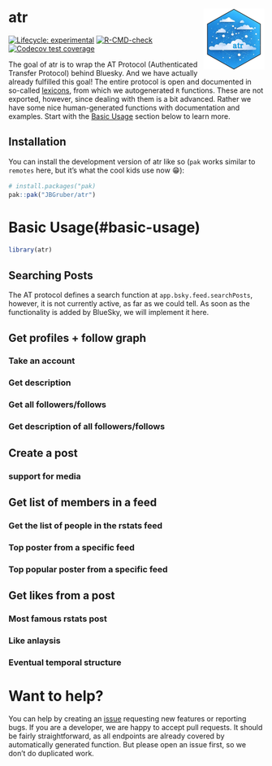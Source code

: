 
<!-- README.md is generated from README.Rmd. Please edit that file -->

# atr <img src="man/figures/logo.png" align="right" height="120">

<!-- badges: start -->

[![Lifecycle:
experimental](https://img.shields.io/badge/lifecycle-experimental-orange.svg)](https://lifecycle.r-lib.org/articles/stages.html#experimental)
[![R-CMD-check](https://github.com/JBGruber/atr/actions/workflows/R-CMD-check.yaml/badge.svg)](https://github.com/JBGruber/atr/actions/workflows/R-CMD-check.yaml)
[![Codecov test
coverage](https://codecov.io/gh/JBGruber/atr/branch/main/graph/badge.svg)](https://app.codecov.io/gh/JBGruber/atr?branch=main)
<!-- badges: end -->

The goal of atr is to wrap the AT Protocol (Authenticated Transfer
Protocol) behind Bluesky. And we have actually already fulfilled this
goal! The entire protocol is open and documented in so-called
[lexicons](https://atproto.com/guides/lexicon), from which we
autogenerated `R` functions. These are not exported, however, since
dealing with them is a bit advanced. Rather we have some nice
human-generated functions with documentation and examples. Start with
the [Basic Usage](#basic-usage) section below to learn more.

## Installation

You can install the development version of atr like so (`pak` works
similar to `remotes` here, but it’s what the cool kids use now :grin:):

``` r
# install.packages("pak)
pak::pak("JBGruber/atr")
```

# Basic Usage(#basic-usage)

``` r
library(atr)
```

## Searching Posts

The AT protocol defines a search function at
`app.bsky.feed.searchPosts`, however, it is not currently active, as far
as we could tell. As soon as the functionality is added by BlueSky, we
will implement it here.

## Get profiles + follow graph

### Take an account

### Get description

### Get all followers/follows

### Get description of all followers/follows

## Create a post

### support for media

## Get list of members in a feed

### Get the list of people in the rstats feed

### Top poster from a specific feed

### Top popular poster from a specific feed

## Get likes from a post

### Most famous rstats post

### Like anlaysis

### Eventual temporal structure

# Want to help?

You can help by creating an
[issue](https://github.com/JBGruber/atr/issues/new/choose) requesting
new features or reporting bugs. If you are a developer, we are happy to
accept pull requests. It should be fairly straightforward, as all
endpoints are already covered by automatically generated function. But
please open an issue first, so we don’t do duplicated work.

